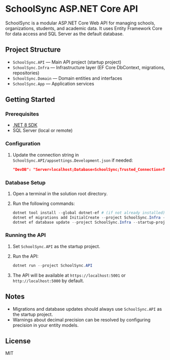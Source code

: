 # SchoolSync ASP.NET Core API

SchoolSync is a modular ASP.NET Core Web API for managing schools, organizations, students, and academic data. It uses Entity Framework Core for data access and SQL Server as the default database.

## Project Structure

- `SchoolSync.API` — Main API project (startup project)
- `SchoolSync.Infra` — Infrastructure layer (EF Core DbContext, migrations, repositories)
- `SchoolSync.Domain` — Domain entities and interfaces
- `SchoolSync.App` — Application services

## Getting Started

### Prerequisites

- [.NET 8 SDK](https://dotnet.microsoft.com/download)
- SQL Server (local or remote)

### Configuration

1. Update the connection string in `SchoolSync.API/appsettings.Development.json` if needed:

   ```json
   "DevDB": "Server=localhost;Database=SchoolSync;Trusted_Connection=True;TrustServerCertificate=True;MultipleActiveResultSets=True;"
   ```

### Database Setup

1. Open a terminal in the solution root directory.
2. Run the following commands:

   ```powershell
   dotnet tool install --global dotnet-ef # (if not already installed)
   dotnet ef migrations add InitialCreate --project SchoolSync.Infra --startup-project SchoolSync.API
   dotnet ef database update --project SchoolSync.Infra --startup-project SchoolSync.API
   ```

### Running the API

1. Set `SchoolSync.API` as the startup project.
2. Run the API:

   ```powershell
   dotnet run --project SchoolSync.API
   ```

3. The API will be available at `https://localhost:5001` or `http://localhost:5000` by default.

## Notes

- Migrations and database updates should always use `SchoolSync.API` as the startup project.
- Warnings about decimal precision can be resolved by configuring precision in your entity models.

## License

MIT

